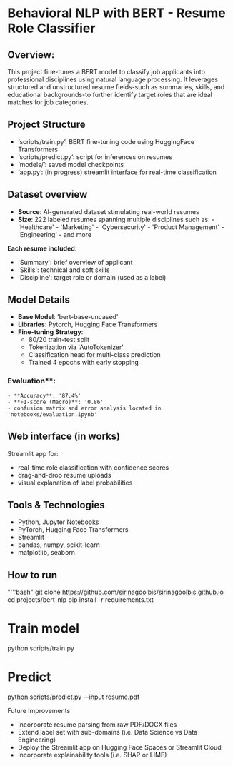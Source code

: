 # Behavioral NLP with BERT - Resume Role Classifier

## Overview:
This project fine-tunes a BERT model to classify job applicants into professional disciplines using natural language processing. It leverages structured and unstructured resume fields-such as summaries, skills, and educational backgrounds-to further identify target roles that are ideal matches for job categories.

## Project Structure
- ‘scripts/train.py’: BERT fine-tuning code using HuggingFace Transformers
- ‘scripts/predict.py’: script for inferences on resumes
- ‘models/’: saved model checkpoints
- ‘app.py’: (in progress) streamlit interface for real-time classification

## Dataset overview
- **Source**: AI-generated dataset stimulating real-world resumes
- **Size**: 222 labeled resumes spanning multiple disciplines such as:
      - 'Healthcare'
      - 'Marketing'
      - 'Cybersecurity'
      - 'Product Management'
      - 'Engineering'
      - and more

**Each resume included**:
- 'Summary': brief overview of applicant
- 'Skills': technical and soft skills
- 'Discipline': target role or domain (used as a label)

## Model Details
- **Base Model**: 'bert-base-uncased'
- **Libraries**: Pytorch, Hugging Face Transformers
- **Fine-tuning Strategy**:
    - 80/20 train-test split
    - Tokenization via 'AutoTokenizer'
    - Classification head for multi-class prediction
    - Trained 4 epochs with early stopping
### Evaluation**:
    - **Accuracy**: '87.4%'
    - **F1-score (Macro)**: '0.86'
    - confusion matrix and error analysis located in 'notebooks/evaluation.ipynb'
 
## Web interface (in works)

Streamlit app for:
- real-time role classification with confidence scores
- drag-and-drop resume uploads
- visual explanation of label probabilities

## Tools & Technologies
- Python, Jupyter Notebooks
- PyTorch, Hugging Face Transformers
- Streamlit
- pandas, numpy, scikit-learn
- matplotlib, seaborn
  
## How to run 
"'''bash"
git clone https://github.com/sirinagoolbis/sirinagoolbis.github.io
cd projects/bert-nlp
pip install -r requirements.txt

# Train model
python scripts/train.py

# Predict
python scripts/predict.py --input resume.pdf

Future Improvements
- Incorporate resume parsing from raw PDF/DOCX files
- Extend label set with sub-domains (i.e. Data Science vs Data Engineering)
- Deploy the Streamlit app on Hugging Face Spaces or Streamlit Cloud
- Incorporate explainability tools (i.e. SHAP or LIME)
